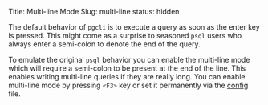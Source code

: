 Title: Multi-line Mode
Slug: multi-line
status: hidden

The default behavior of `pgcli` is to execute a query as soon as the enter key
is pressed. This might come as a surprise to seasoned `psql` users who always
enter a semi-colon to denote the end of the query. 

To emulate the original `psql` behavior you can enable the multi-line mode which
will require a semi-colon to be present at the end of the line. This enables
writing multi-line queries if they are really long. You can enable multi-line
mode by pressing `<F3>` key or set it permanently via the
[config]({filename}/pages/config.md) file. 
